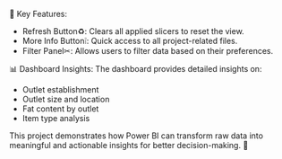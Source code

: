 🔑 Key Features:
- Refresh Button♻: Clears all applied slicers to reset the view.
- More Info Button❕: Quick access to all project-related files.
- Filter Panel✂: Allows users to filter data based on their preferences.

📊 Dashboard Insights:
The dashboard provides detailed insights on:
- Outlet establishment
- Outlet size and location
- Fat content by outlet
- Item type analysis

This project demonstrates how Power BI can transform raw data into meaningful and actionable insights for better decision-making. 🌟
